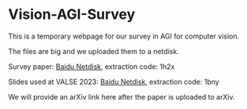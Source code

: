 # Vision-AGI-Survey

This is a temporary webpage for our survey in AGI for computer vision.

The files are big and we uploaded them to a netdisk.

Survey paper: [Baidu Netdisk](https://pan.baidu.com/s/1iZToXODHvD3RgNPRBKwDlg?pwd=1h2x), extraction code: 1h2x

Slides used at VALSE 2023: [Baidu Netdisk](https://pan.baidu.com/s/175u_fWuXzywntdIrMMdynw?pwd=1bny), extraction code: 1bny

We will provide an arXiv link here after the paper is uploaded to arXiv.
